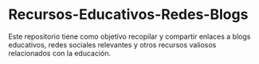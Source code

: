 # Recursos-Educativos-Redes-Blogs
Este repositorio tiene como objetivo recopilar y compartir enlaces a blogs educativos, redes sociales relevantes y otros recursos valiosos relacionados con la educación. 
